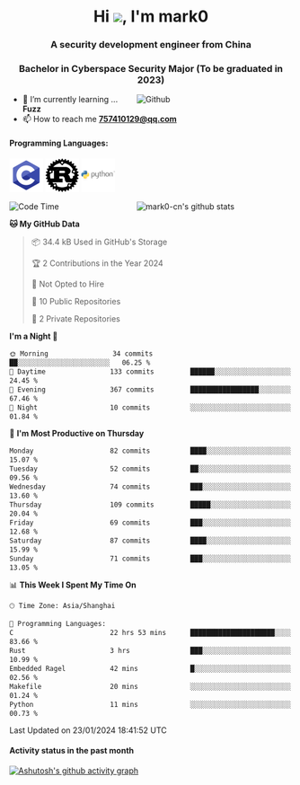 <h1 align="center">Hi <img src="https://raw.githubusercontent.com/iampavangandhi/iampavangandhi/master/gifs/Hi.gif" width="30px">, I'm mark0</h1>

<h3 align="center">A security development engineer from China</h3>
<h3 align="center">Bachelor in Cyberspace Security Major (To be graduated in 2023)</h3>

<img width="55%" align="right" alt="Github" src="https://raw.githubusercontent.com/onimur/.github/master/.resources/git-header.svg" />

<!-- - 🔭 I’m currently working on **vKarma Webapp** -->
<!-- - 💬 Ask me about ... **Web Develpoment** -->
<!-- - 😄 Employement ... **Open for intern opportunities** -->
<!-- - ⚡ Fun fact ... **Anime**❤ -->
- 🌱 I’m currently learning ... **Fuzz**
- 📫 How to reach me **757410129@qq.com**
<!-- - 📨 Or reach me **757410129@qq.com** -->

<h4>Programming Languages: </h4>
<p align="left">
 <img style="margin: auto;" src="https://raw.githubusercontent.com/sachinverma53121/sachinverma53121/master/icons/c.png" alt=c width="60" height="60"/>
 <img style="margin: auto;" src="https://raw.githubusercontent.com/mark0-cn/blog_img/master/img/202309031232124.png" alt=cplusplus width="60" height="60"/>
 <img style="margin: auto;" src="https://raw.githubusercontent.com/sachinverma53121/sachinverma53121/master/icons/python.png" alt=python width="60" height="60"/>
</p>


<img width="55%" align="right" alt="mark0-cn's github stats" src="https://github-readme-stats.vercel.app/api?username=mark0-cn&show_icons=true&hide_border=true" />

<!--START_SECTION:waka-->
![Code Time](http://img.shields.io/badge/Code%20Time-1%2C637%20hrs%2044%20mins-blue)

**🐱 My GitHub Data** 

> 📦 34.4 kB Used in GitHub's Storage 
 > 
> 🏆 2 Contributions in the Year 2024
 > 
> 🚫 Not Opted to Hire
 > 
> 📜 10 Public Repositories 
 > 
> 🔑 2 Private Repositories 
 > 
**I'm a Night 🦉** 

```text
🌞 Morning                34 commits          ██░░░░░░░░░░░░░░░░░░░░░░░   06.25 % 
🌆 Daytime                133 commits         ██████░░░░░░░░░░░░░░░░░░░   24.45 % 
🌃 Evening                367 commits         █████████████████░░░░░░░░   67.46 % 
🌙 Night                  10 commits          ░░░░░░░░░░░░░░░░░░░░░░░░░   01.84 % 
```
📅 **I'm Most Productive on Thursday** 

```text
Monday                   82 commits          ████░░░░░░░░░░░░░░░░░░░░░   15.07 % 
Tuesday                  52 commits          ██░░░░░░░░░░░░░░░░░░░░░░░   09.56 % 
Wednesday                74 commits          ███░░░░░░░░░░░░░░░░░░░░░░   13.60 % 
Thursday                 109 commits         █████░░░░░░░░░░░░░░░░░░░░   20.04 % 
Friday                   69 commits          ███░░░░░░░░░░░░░░░░░░░░░░   12.68 % 
Saturday                 87 commits          ████░░░░░░░░░░░░░░░░░░░░░   15.99 % 
Sunday                   71 commits          ███░░░░░░░░░░░░░░░░░░░░░░   13.05 % 
```


📊 **This Week I Spent My Time On** 

```text
🕑︎ Time Zone: Asia/Shanghai

💬 Programming Languages: 
C                        22 hrs 53 mins      █████████████████████░░░░   83.66 % 
Rust                     3 hrs               ███░░░░░░░░░░░░░░░░░░░░░░   10.99 % 
Embedded Ragel           42 mins             █░░░░░░░░░░░░░░░░░░░░░░░░   02.56 % 
Makefile                 20 mins             ░░░░░░░░░░░░░░░░░░░░░░░░░   01.24 % 
Python                   11 mins             ░░░░░░░░░░░░░░░░░░░░░░░░░   00.73 % 
```


 Last Updated on 23/01/2024 18:41:52 UTC
<!--END_SECTION:waka-->

<h4>Activity status in the past month</h4>

[![Ashutosh's github activity graph](https://github-readme-activity-graph.vercel.app/graph?username=mark0-cn&theme=dracula)](https://github.com/ashutosh00710/github-readme-activity-graph)

<!--
**mark0-cn/mark0-cn** is a ✨ _special_ ✨ repository because its `README.md` (this file) appears on your GitHub profile.

Here are some ideas to get you started:

- 🔭 I’m currently working on ...
- 🌱 I’m currently learning ...
- 👯 I’m looking to collaborate on ...
- 🤔 I’m looking for help with ...
- 💬 Ask me about ...
- 📫 How to reach me: ...
- 😄 Pronouns: ...
- ⚡ Fun fact: ...
-->
